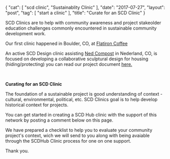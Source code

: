 {
   "cat": [
      "scd clinic",
      "Sustainablity Clinic"
   ],
   "date": "2017-07-27",
   "layout": "post",
   "tag": [
      "start a clinic"
   ],
   "title": "Curate for an SCD Clinic"
}

SCD Clinics are to help with community awareness and project stakeolder education challenges commonly encountered in sustainable community development work.

Our first clinic happened in Boulder, CO, at [Flatiron Coffee](http://www.flatironcoffee.com/)

An active SCD Design clinic assisting [Ned Compost](http://NedCompost.org) in Nederland, CO, is focused on developing a collaborative sculptural design for housing (hiding/protecting) you can read our project document [here.](https://docs.google.com/document/d/11734j5KUerHN85O0rwnoGqXI9ubSNuC9OMRajzLOa0w/edit?usp=sharing)

&nbsp;

**Curating for an SCD Clinic**

The foundation of a sustainable project is good understanding of context - cultural, environmental, political, etc.  SCD Clinics goal is to help develop historical context for projects.

You can get started in creating a SCD Hub clinic with the support of this network by posting a comment below on this page.

We have prepared a checklist to help you to evaluate your community project's context, wich we will send to you along with being avaiable through the SCDHub Clinic process for one on one support.

Thank you.

&nbsp;

&nbsp;
